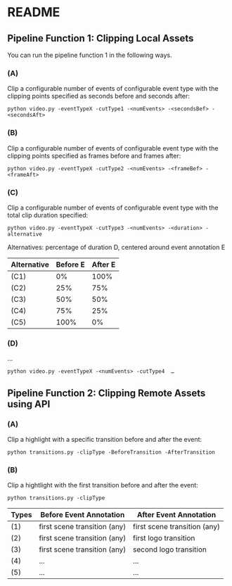 # README

## Pipeline Function 1: Clipping Local Assets

You can run the pipeline function 1 in the following ways.

### (A) 

Clip a configurable number of events of configurable event type with the clipping points specified as seconds before and seconds after:

```
python video.py -eventTypeX -cutType1 -<numEvents> -<secondsBef> -<secondsAft>
```

### (B) 

Clip a configurable number of events of configurable event type with the clipping points specified as frames before and frames after:

```
python video.py -eventTypeX -cutType2 -<numEvents> -<frameBef> -<frameAft>
```

### (C) 

Clip a configurable number of events of configurable event type with the total clip duration specified:

```
python video.py -eventTypeX -cutType3 -<numEvents> -<duration> -alternative
```

Alternatives: percentage of duration D, centered around event annotation E

Alternative | Before E | After E |
| ------------- | ------------- | ------------- |
| (C1) | 0% | 100% |
| (C2) | 25% | 75% |
| (C3) | 50% | 50% |
| (C4) | 75% | 25% |
| (C5) | 100% | 0% |


### (D) 

...

```
python video.py -eventTypeX -<numEvents> -cutType4  …
```



## Pipeline Function 2: Clipping Remote Assets using API

### (A) 

Clip a highlight with a specific transition before and after the event:

```
python transitions.py -clipType -BeforeTransition -AfterTransition
```

### (B) 

Clip a hightlight with the first transition before and after the event:

```
python transitions.py -clipType
```

| Types | Before Event Annotation | After Event Annotation |
| ------------- | ------------- | ------------- |
| (1) | first scene transition (any) | first scene transition (any)|
| (2) | first scene transition (any) | first logo transition |
| (3) | first scene transition (any) | second logo transition |
| (4) | ... | ... |
| (5) | ... | ... |
  
  
  
  
  
